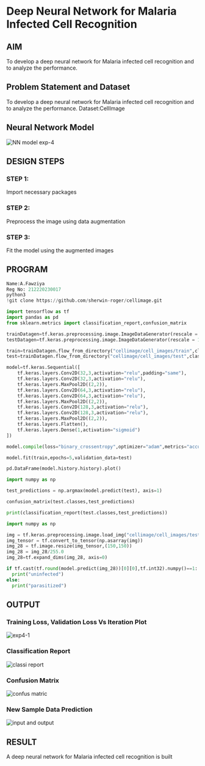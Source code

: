 # Deep Neural Network for Malaria Infected Cell Recognition

## AIM

To develop a deep neural network for Malaria infected cell recognition and to analyze the performance.

## Problem Statement and Dataset
To develop a deep neural network for Malaria infected cell recognition and to analyze the performance.
Dataset:CellImage

## Neural Network Model

![NN model exp-4](https://user-images.githubusercontent.com/75235022/194769674-46c581f1-3aa8-4246-95c5-dbc5141d459d.png)


## DESIGN STEPS

### STEP 1:
Import necessary packages

### STEP 2:
Preprocess the image using data augmentation

### STEP 3:
Fit the model using the augmented images


## PROGRAM
```python
Name:A.Fawziya
Reg No: 212220230017
python3
!git clone https://github.com/sherwin-roger/cellimage.git

import tensorflow as tf
import pandas as pd
from sklearn.metrics import classification_report,confusion_matrix

trainDatagen=tf.keras.preprocessing.image.ImageDataGenerator(rescale = 1./255)
testDatagen=tf.keras.preprocessing.image.ImageDataGenerator(rescale = 1./255)

train=trainDatagen.flow_from_directory("cellimage/cell_images/train",class_mode = 'binary',target_size=(150,150))
test=trainDatagen.flow_from_directory("cellimage/cell_images/test",class_mode = 'binary',target_size=(150,150))

model=tf.keras.Sequential([
    tf.keras.layers.Conv2D(32,3,activation="relu",padding="same"),
    tf.keras.layers.Conv2D(32,3,activation="relu"),
    tf.keras.layers.MaxPool2D((2,2)),
    tf.keras.layers.Conv2D(64,3,activation="relu"),
    tf.keras.layers.Conv2D(64,3,activation="relu"),
    tf.keras.layers.MaxPool2D((2,2)),
    tf.keras.layers.Conv2D(128,3,activation="relu"),
    tf.keras.layers.Conv2D(128,3,activation="relu"),
    tf.keras.layers.MaxPool2D((2,2)),
    tf.keras.layers.Flatten(),
    tf.keras.layers.Dense(1,activation="sigmoid")
])

model.compile(loss="binary_crossentropy",optimizer="adam",metrics="accuracy")

model.fit(train,epochs=5,validation_data=test)

pd.DataFrame(model.history.history).plot()

import numpy as np

test_predictions = np.argmax(model.predict(test), axis=1)

confusion_matrix(test.classes,test_predictions)

print(classification_report(test.classes,test_predictions))

import numpy as np

img = tf.keras.preprocessing.image.load_img("cellimage/cell_images/test/uninfected/C100P61ThinF_IMG_20150918_144104_cell_34.png")
img_tensor = tf.convert_to_tensor(np.asarray(img))
img_28 = tf.image.resize(img_tensor,(150,150))
img_28 = img_28/255.0
img_28=tf.expand_dims(img_28, axis=0)

if tf.cast(tf.round(model.predict(img_28))[0][0],tf.int32).numpy()==1:
  print("uninfected")
else:
  print("parasitized")  
```

## OUTPUT

### Training Loss, Validation Loss Vs Iteration Plot

![exp4-1](https://user-images.githubusercontent.com/75235022/194769338-5eb30587-e47f-46d5-8548-84db93679745.png)


### Classification Report
![classi report](https://user-images.githubusercontent.com/75235022/194769377-c4ebb990-dc42-449c-9fca-9fb70346c1cb.png)


### Confusion Matrix
![confus matric](https://user-images.githubusercontent.com/75235022/194769426-9863316b-05d1-4f26-a1bb-9f4c085b66ce.png)


### New Sample Data Prediction

![input and output](https://user-images.githubusercontent.com/75235022/194769463-56ff3bc8-6fc4-466a-ac66-0bbacd09e224.png)


## RESULT
A deep neural network for Malaria infected cell recognition is built
